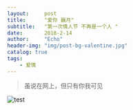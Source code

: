 ```yaml
---
layout:     post
title:      "爱你 巍月"
subtitle:   "第一次情人节 不再是一个人 "
date:       2018-2-14
author:     "Echo"
header-img: "img/post-bg-valentine.jpg"
catalog: true
tags:
    - 爱情
---
```


>虽说在网上，但只有你我可见

![test](https://raw.githubusercontent.com/echosara/echoblog/master/img/post-bg-valentine%20.jpg)
